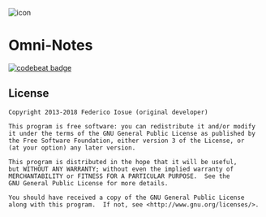  ![icon](assets/logo.png)

Omni-Notes
==========


[![codebeat badge](https://codebeat.co/badges/d4322c00-0e03-4389-907c-4bf0e1606b68)](https://codebeat.co/projects/github-com-vexusia-omni-notes-classedits-develop)



## License


    Copyright 2013-2018 Federico Iosue (original developer)
    
    This program is free software: you can redistribute it and/or modify
    it under the terms of the GNU General Public License as published by
    the Free Software Foundation, either version 3 of the License, or
    (at your option) any later version.
    
    This program is distributed in the hope that it will be useful,
    but WITHOUT ANY WARRANTY; without even the implied warranty of
    MERCHANTABILITY or FITNESS FOR A PARTICULAR PURPOSE.  See the
    GNU General Public License for more details.
    
    You should have received a copy of the GNU General Public License
    along with this program.  If not, see <http://www.gnu.org/licenses/>.


[2]: https://crowdin.net/project/omni-notes/
[2]: https://crowdin.net/project/omni-notes/
